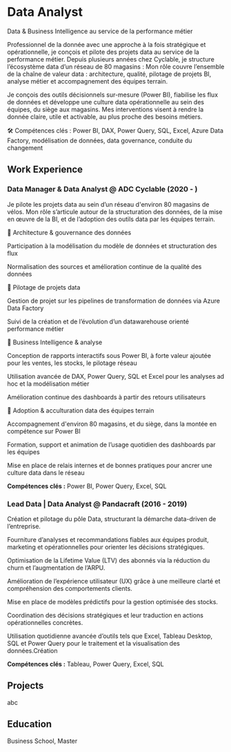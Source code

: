 # Data Analyst

Data & Business Intelligence au service de la performance métier

Professionnel de la donnée avec une approche à la fois stratégique et opérationnelle, je conçois et pilote des projets data au service de la performance métier. Depuis plusieurs années chez Cyclable, je structure l’écosystème data d’un réseau de 80 magasins : Mon rôle couvre l’ensemble de la chaîne de valeur data : architecture, qualité, pilotage de projets BI, analyse métier et accompagnement des équipes terrain.

Je conçois des outils décisionnels sur-mesure (Power BI), fiabilise les flux de données et développe une culture data opérationnelle au sein des équipes, du siège aux magasins. Mes interventions visent à rendre la donnée claire, utile et activable, au plus proche des besoins métiers.

🛠 Compétences clés : Power BI, DAX, Power Query, SQL, Excel, Azure Data Factory, modélisation de données, data governance, conduite du changement



## Work Experience


### Data Manager & Data Analyst @ ADC Cyclable (2020 - )
Je pilote les projets data au sein d’un réseau d'environ 80 magasins de vélos. Mon rôle s’articule autour de la structuration des données, de la mise en œuvre de la BI, et de l’adoption des outils data par les équipes terrain.

🔹 Architecture & gouvernance des données

Participation à la modélisation du modèle de données et structuration des flux

Normalisation des sources et amélioration continue de la qualité des données

🔹 Pilotage de projets data

Gestion de projet sur les pipelines de transformation de données via Azure Data Factory

Suivi de la création et de l’évolution d’un datawarehouse orienté performance métier

🔹 Business Intelligence & analyse

Conception de rapports interactifs sous Power BI, à forte valeur ajoutée pour les ventes, les stocks, le pilotage réseau

Utilisation avancée de DAX, Power Query, SQL et Excel pour les analyses ad hoc et la modélisation métier

Amélioration continue des dashboards à partir des retours utilisateurs

🔹 Adoption & acculturation data des équipes terrain

Accompagnement d'environ 80 magasins, et du siège, dans la montée en compétence sur Power BI

Formation, support et animation de l’usage quotidien des dashboards par les équipes

Mise en place de relais internes et de bonnes pratiques pour ancrer une culture data dans le réseau

**Compétences clés :** Power BI, Power Query, Excel, SQL 



### Lead Data | Data Analyst @ Pandacraft (2016 - 2019)
Création et pilotage du pôle Data, structurant la démarche data-driven de l’entreprise.

Fourniture d’analyses et recommandations fiables aux équipes produit, marketing et opérationnelles pour orienter les décisions stratégiques.

Optimisation de la Lifetime Value (LTV) des abonnés via la réduction du churn et l’augmentation de l’ARPU.

Amélioration de l’expérience utilisateur (UX) grâce à une meilleure clarté et compréhension des comportements clients.

Mise en place de modèles prédictifs pour la gestion optimisée des stocks.

Coordination des décisions stratégiques et leur traduction en actions opérationnelles concrètes.

Utilisation quotidienne avancée d’outils tels que Excel, Tableau Desktop, SQL et Power Query pour le traitement et la visualisation des données.Création 

**Compétences clés :** Tableau, Power Query, Excel, SQL 



## Projects
abc

## Education
Business School, Master

